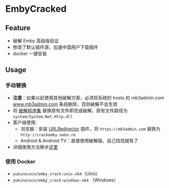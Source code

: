 # EmbyCracked

## Feature
+ 破解 Emby 高级版验证
+ 修改了默认插件源，加速中国用户下载插件
+ docker 一键安装

## Usage

### 手动替换
+ **注意**：如果以前使用其他破解方案，必须将系统的 hosts 的 mb3admin.com www.mb3admin.com 条目删除，否则破解不会生效
+ 将 [破解程序集](https://github.com/YukiCoco/EmbyCrack/tree/master/assembly) 替换原有文件即完成破解，原有文件路径为 `system/System.Net.Http.dll`
+ 客户端使用:
  + 浏览器：安装 [URLRedirector]() 插件，将 `https://mb3admin.com` 替换为 `http://crackemby.neko.re`
  + Android & Android TV：直接使用破解版，自己找找就有了  
+ 详细使用方法移步[这里](https://neko.re/archives/128.html)

### 使用 Docker
+ `yukinococo/emby_crack:unix-x64`（Unix）
+ `yukinococo/emby_crack:windows-x64` （Windows）
